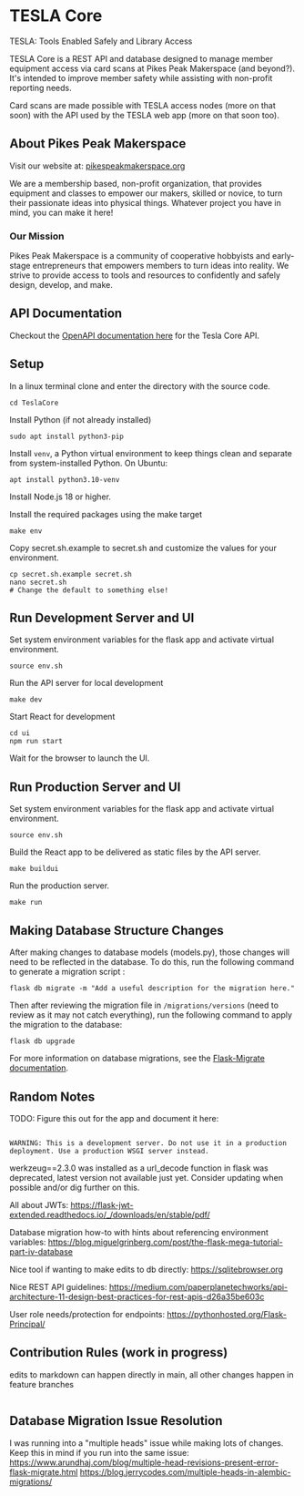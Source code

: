 # TESLA Core

TESLA: Tools Enabled Safely and Library Access

TESLA Core is a REST API and database designed to manage member equipment access via card scans at Pikes Peak Makerspace (and beyond?). It's intended to improve member safety while assisting with non-profit reporting needs.

Card scans are made possible with TESLA access nodes (more on that soon) with the API used by the TESLA web app (more on that soon too).

## About Pikes Peak Makerspace

Visit our website at: [pikespeakmakerspace.org](https://pikespeakmakerspace.org)

We are a membership based, non-profit organization, that provides equipment and classes to empower our makers, skilled or novice, to turn their passionate ideas into physical things. Whatever project you have in mind, you can make it here!

### Our Mission

Pikes Peak Makerspace is a community of cooperative hobbyists and early-stage entrepreneurs that empowers members to turn ideas into reality. We strive to provide access to tools and resources to confidently and safely design, develop, and make.

## API Documentation

Checkout the [OpenAPI documentation here](https://pikespeakmakerspace.github.io/TeslaCore/) for the Tesla Core API.

## Setup

In a linux terminal clone and enter the directory with the source code.

```
cd TeslaCore
```

Install Python (if not already installed)

```
sudo apt install python3-pip
```

Install `venv`, a Python virtual environment to keep things clean and separate from system-installed Python. On Ubuntu:

```
apt install python3.10-venv
```

Install Node.js 18 or higher.

Install the required packages using the make target

```
make env
```

Copy secret.sh.example to secret.sh and customize the values for your environment.

```
cp secret.sh.example secret.sh
nano secret.sh
# Change the default to something else!
```

## Run Development Server and UI

Set system environment variables for the flask app and activate virtual environment.

```
source env.sh
```

Run the API server for local development

```
make dev
```

Start React for development

```
cd ui
npm run start
```

Wait for the browser to launch the UI.

## Run Production Server and UI

Set system environment variables for the flask app and activate virtual environment.

```
source env.sh
```

Build the React app to be delivered as static files by the API server.

```
make buildui
```

Run the production server.

```
make run
```

## Making Database Structure Changes

After making changes to database models (models.py), those changes will need to be reflected in the database. To do this, run the following command to generate a migration script :

```
flask db migrate -m "Add a useful description for the migration here."
```

Then after reviewing the migration file in `/migrations/versions` (need to review as it may not catch everything), run the following command to apply the migration to the database:

```
flask db upgrade
```

For more information on database migrations, see the [Flask-Migrate documentation](https://flask-migrate.readthedocs.io/en/latest/).

## Random Notes

TODO: Figure this out for the app and document it here:

```

WARNING: This is a development server. Do not use it in a production deployment. Use a production WSGI server instead.

```

werkzeug==2.3.0 was installed as a url_decode function in flask was deprecated, latest version not available just yet. Consider updating when possible and/or dig further on this.

All about JWTs:
https://flask-jwt-extended.readthedocs.io/_/downloads/en/stable/pdf/

Database migration how-to with hints about referencing environment variables:
https://blog.miguelgrinberg.com/post/the-flask-mega-tutorial-part-iv-database

Nice tool if wanting to make edits to db directly:
https://sqlitebrowser.org

Nice REST API guidelines:
https://medium.com/paperplanetechworks/api-architecture-11-design-best-practices-for-rest-apis-d26a35be603c

User role needs/protection for endpoints:
https://pythonhosted.org/Flask-Principal/

## Contribution Rules (work in progress)

edits to markdown can happen directly in main, all other changes happen in feature branches

```

```

## Database Migration Issue Resolution

I was running into a "multiple heads" issue while making lots of changes. Keep this in mind if you run into the same issue:
https://www.arundhaj.com/blog/multiple-head-revisions-present-error-flask-migrate.html
https://blog.jerrycodes.com/multiple-heads-in-alembic-migrations/
